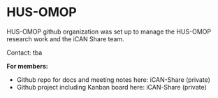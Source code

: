 # HUS-OMOP

HUS-OMOP github organization was set up to manage the HUS-OMOP research work and the iCAN Share team.

Contact: tba

**For members:**

- Github repo for docs and meeting notes here: iCAN-Share (private)
- Github project including Kanban board here: iCAN-Share (private)
